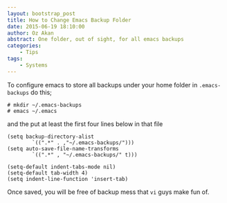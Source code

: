 ```yaml
---
layout: bootstrap_post
title: How to Change Emacs Backup Folder
date: 2015-06-19 18:10:00
author: Oz Akan
abstract: One folder, out of sight, for all emacs backups
categories:
    - Tips
tags:
    - Systems
---
```


To configure emacs to store all backups under your home folder in `.emacs-backups` do this;

    # mkdir ~/.emacs-backups
    # emacs ~/.emacs

and the put at least the first four lines below in that file

    (setq backup-directory-alist 
            `((".*" . ,"~/.emacs-backups/")))
    (setq auto-save-file-name-transforms 
            `((".*" , "~/.emacs-backups/" t)))

    (setq-default indent-tabs-mode nil)
    (setq-default tab-width 4)
    (setq indent-line-function 'insert-tab)

Once saved, you will be free of backup mess that `vi` guys make fun of.